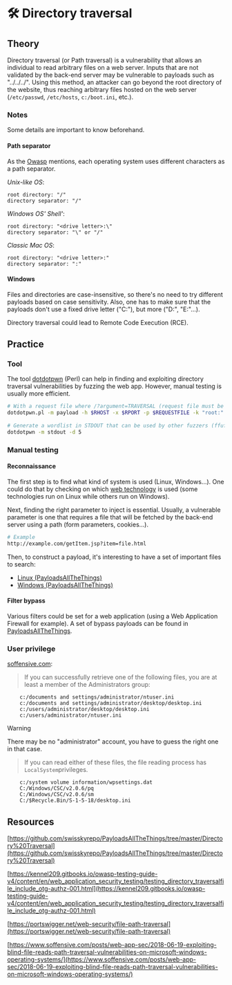 # 🛠️ Directory traversal

## Theory

Directory traversal (or Path traversal) is a vulnerability that allows an individual to read arbitrary files on a web server. Inputs that are not validated by the back-end server may be vulnerable to payloads such as "../../../". Using this method, an attacker can go beyond the root directory of the website, thus reaching arbitrary files hosted on the web server (`/etc/passwd`, `/etc/hosts`, `c:/boot.ini`, etc.).

### Notes

Some details are important to know beforehand.

#### Path separator

As the [Owasp](https://kennel209.gitbooks.io/owasp-testing-guide-v4/content/en/web_application_security_testing/testing_directory_traversalfile_include_otg-authz-001.html) mentions, each operating system uses different characters as a path separator.

_Unix-like OS_:

```
root directory: "/"
directory separator: "/"
```

_Windows OS' Shell'_:

```
root directory: "<drive letter>:\"
directory separator: "\" or "/"
```

_Classic Mac OS_:

```
root directory: "<drive letter>:"
directory separator: ":"
```

#### Windows

Files and directories are case-insensitive, so there's no need to try different payloads based on case sensitivity. Also, one has to make sure that the payloads don't use a fixed drive letter ("C:"), but more ("D:", "E:"...).

Directory traversal could lead to Remote Code Execution (RCE).

## Practice

### Tool

The tool [dotdotpwn](https://github.com/wireghoul/dotdotpwn) (Perl) can help in finding and exploiting directory traversal vulnerabilities by fuzzing the web app. However, manual testing is usually more efficient.

```bash
# With a request file where /?argument=TRAVERSAL (request file must be in /usr/share/dotdotpwn)
dotdotpwn.pl -m payload -h $RHOST -x $RPORT -p $REQUESTFILE -k "root:" -f /etc/passwd
​
# Generate a wordlist in STDOUT that can be used by other fuzzers (ffuf, gobuster...)
dotdotpwn -m stdout -d 5
```

### Manual testing

#### Reconnaissance

The first step is to find what kind of system is used (Linux, Windows...). One could do that by checking on which [web technology](https://www.thehacker.recipes/web/recon/web-technologies) is used (some technologies run on Linux while others run on Windows).

Next, finding the right parameter to inject is essential. Usually, a vulnerable parameter is one that requires a file that will be fetched by the back-end server using a path (form parameters, cookies...).

```bash
# Example
http://example.com/getItem.jsp?item=file.html
```

Then, to construct a payload, it's interesting to have a set of important files to search:

* [Linux (PayloadsAllTheThings)](https://github.com/swisskyrepo/PayloadsAllTheThings/tree/master/Directory%20Traversal#interesting-linux-files)
* [Windows (PayloadsAllTheThings)](https://github.com/swisskyrepo/PayloadsAllTheThings/tree/master/Directory%20Traversal#interesting-windows-files)

#### Filter bypass

Various filters could be set for a web application (using a Web Application Firewall for example). A set of bypass payloads can be found in [PayloadsAllTheThings](https://github.com/swisskyrepo/PayloadsAllTheThings/tree/master/Directory%20Traversal#basic-exploitation).

### User privilege

[soffensive.com](https://www.soffensive.com/posts/web-app-sec/2018-06-19-exploiting-blind-file-reads-path-traversal-vulnerabilities-on-microsoft-windows-operating-systems/):

> If you can successfully retrieve one of the following files, you are at least a member of the Administrators group:

```
    c:/documents and settings/administrator/ntuser.ini
    c:/documents and settings/administrator/desktop/desktop.ini
    c:/users/administrator/desktop/desktop.ini
    c:/users/administrator/ntuser.ini
```

> [!WARNING]
> There may be no "administrator" account, you have to guess the right one in that case.

> If you can read either of these files, the file reading process has `LocalSystem`privileges.

```
    c:/system volume information/wpsettings.dat
    C:/Windows/CSC/v2.0.6/pq
    C:/Windows/CSC/v2.0.6/sm
    C:/$Recycle.Bin/S-1-5-18/desktop.ini
```

## Resources

[https://github.com/swisskyrepo/PayloadsAllTheThings/tree/master/Directory%20Traversal](https://github.com/swisskyrepo/PayloadsAllTheThings/tree/master/Directory%20Traversal)

[https://kennel209.gitbooks.io/owasp-testing-guide-v4/content/en/web_application_security_testing/testing_directory_traversalfile_include_otg-authz-001.html](https://kennel209.gitbooks.io/owasp-testing-guide-v4/content/en/web_application_security_testing/testing_directory_traversalfile_include_otg-authz-001.html)

[https://portswigger.net/web-security/file-path-traversal](https://portswigger.net/web-security/file-path-traversal)

[https://www.soffensive.com/posts/web-app-sec/2018-06-19-exploiting-blind-file-reads-path-traversal-vulnerabilities-on-microsoft-windows-operating-systems/](https://www.soffensive.com/posts/web-app-sec/2018-06-19-exploiting-blind-file-reads-path-traversal-vulnerabilities-on-microsoft-windows-operating-systems/)
